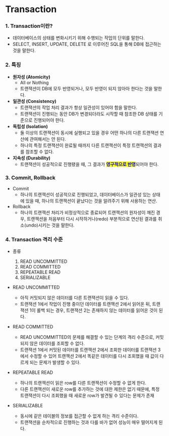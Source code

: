 # Transaction

### 1. Transaction이란?

* 데이터베이스의 상태를 변화시키기 위해 수행되는 작업의 단위를 말한다.
* SELECT, INSERT, UPDATE, DELETE 로 이루어진 SQL을 통해 DB에 접근하는 것을 말한다.



### 2. 특징

* **원자성 (Atomicity)**
  * All or Nothing
  * 트랜잭션이 DB에 모두 반영되거나, 모두 반영이 되지 않아아 한다는 것을 말한다.
* **일관성 (Consistency)**
  * 트랜잭션의 작업 처리 결과가 항상 일관성이 있어야 함을 말한다.
  * 트랜잭션이 진행되는 동안 DB가 변경되더라도 시작할 때 참조한 DB 상태를 기준으로 진행되어야 한다.
* **독립성 (Isolation)**
  * 둘 이상의 트랜잭션이 동시에 실행되고 있을 경우 어떤 하나의 다른 트랜잭션 연산에 관여해서는 안 된다.
  * 하나의 특정 트랜잭션이 완료될 때까지 다른 트랜잭션이 특정 트랜잭션의 결과를 참조할 수 없다.
* **지속성 (Durability)**
  * 트랜잭션이 성공적으로 진행됐을 때, 그 결과가 <mark style="color:blue;">**영구적으로 반영**</mark>되어야 한다.



### 3. Commit, Rollback

* Commit
  * 하나의 트랜잭션이 성공적으로 진행되었고, 데이터베이스가 일관성 있는 상태에 있을 때, 하나의 트랜잭션이 끝났다는 것을 알려주기 위해 사용하는 연산.
* Rollback
  * 하나의 트랜잭션 처리가 비정상적으로 종료되어 트랜잭션의 원자성이 깨진 경우, 트랜잭션을 처음부터 다시 시작하거나(redo) 부분적으로 연산된 결과를 취소(undo)시키는 것을 말한다.



### 4. Transaction 격리 수준

* 종류
  1. READ UNCOMMITTED
  2. READ COMMITTED
  3. REPEATABLE READ
  4. SERIALIZABLE



* READ UNCOMMITTED
  * 아직 커밋되지 않은 데이터를 다른 트랜잭션이 읽을 수 있다.
  * 트랜잭션 1에서 작업이 진행 중이던 데이터를 트랜잭션 2에서 읽어온 뒤, 트랜잭션 1이 롤백 되는 경우, 트랜잭션 2는 존재하지 않는 데이터를 읽어온 것이 된다.
* READ COMMITTED
  * READ UNCOMMITTED의 문제를 해결할 수 있는 단계의 격리 수준으로, 커밋되지 않은 데이터를 조회할 수 없다. 
  * 트랜잭션 1에서 커밋된 데이터를 트랜잭션 2에서 조회한 데이터를 트랜잭션 3에서 수정할 수 있어 트랜잭션 2에서 똑같은 데이터를 다시 조회했을 때 값이 다르게 되는 문제가 발생할 수 있다.
* REPEATABLE READ
  * 하나의 트랜잭션이 읽은 row를 다른 트랜잭션이 수정할 수 없게 한다.
  * 다른 트랜잭션이 새로운 row를 추가하는 것에 대한 제한은 없기 때문에, 특정 트랜잭션이 다시 조회했을 때 새로운 row가 발견될 수 있다는 문제가 존재
* SERIALIZABLE
  * 동시에 같은 테이블의 정보를 접근할 수 없게 하는 격리 수준이다.
  * 트랜잭션을 순차적으로 진행하는 것과 다를 바가 없어 성능이 매우 떨어지게 된다.
